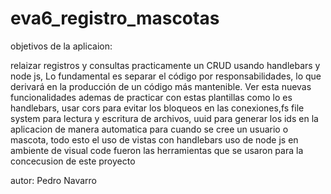 # eva6_registro_mascotas


objetivos de la aplicaion:



relaizar registros y consultas practicamente un CRUD usando handlebars y node js, Lo fundamental es separar el código por responsabilidades, lo que derivará en la producción de un código más mantenible. Ver esta nuevas funcionalidades ademas de practicar con estas plantillas como lo es handlebars, usar cors para evitar los bloqueos en las conexiones,fs file system para lectura y escritura de archivos, uuid para generar los ids en la aplicacion de manera automatica para cuando se cree un usuario o mascota, todo esto el uso de vistas con handlebars uso de node js en ambiente de visual code fueron las herramientas que se usaron para la concecusion de este proyecto


autor: Pedro Navarro
